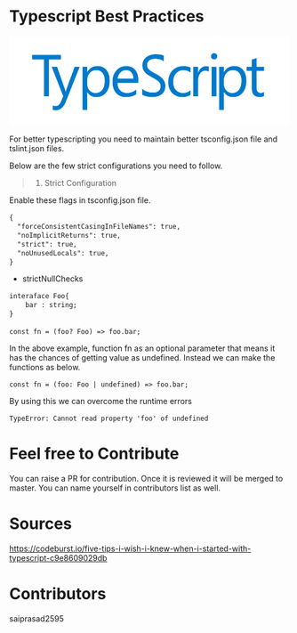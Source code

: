 # Typescript Best Practices

![Alt text](./typescript_logo.png "TypeScript")

For better typescripting you need to maintain better tsconfig.json file and tslint.json files.

Below are the few strict configurations you need to follow.

> 1) Strict Configuration

 Enable these flags in tsconfig.json file.
```
{
  "forceConsistentCasingInFileNames": true,
  "noImplicitReturns": true,
  "strict": true,
  "noUnusedLocals": true,
}
```
- strictNullChecks

```
interaface Foo{
    bar : string;
}

const fn = (foo? Foo) => foo.bar;
```
In the above example, function fn as an optional parameter that means it has the chances of getting value as undefined. Instead we can make the functions as below.

```
const fn = (foo: Foo | undefined) => foo.bar;
```
By using this we can overcome the runtime errors

```
TypeError: Cannot read property 'foo' of undefined
```
# Feel free to Contribute

You can raise a PR for contribution. Once it is reviewed it will be merged to master. You can name yourself in contributors list as well.


# Sources
https://codeburst.io/five-tips-i-wish-i-knew-when-i-started-with-typescript-c9e8609029db

# Contributors
saiprasad2595